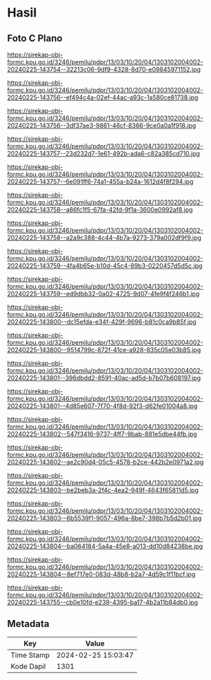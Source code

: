 # Hasil

## Foto C Plano

https://sirekap-obj-formc.kpu.go.id/3246/pemilu/pdpr/13/03/10/20/04/1303102004002-20240225-143754--32213c06-9df9-4328-8d70-e09845971152.jpg

https://sirekap-obj-formc.kpu.go.id/3246/pemilu/pdpr/13/03/10/20/04/1303102004002-20240225-143756--ef494c4a-02ef-44ac-a93c-1a580ce81738.jpg

https://sirekap-obj-formc.kpu.go.id/3246/pemilu/pdpr/13/03/10/20/04/1303102004002-20240225-143756--3df37ae3-9861-46cf-8366-9ce0a0a1f918.jpg

https://sirekap-obj-formc.kpu.go.id/3246/pemilu/pdpr/13/03/10/20/04/1303102004002-20240225-143757--23d232d7-1e61-492b-ada6-c82a385cd710.jpg

https://sirekap-obj-formc.kpu.go.id/3246/pemilu/pdpr/13/03/10/20/04/1303102004002-20240225-143757--6e091ff6-74a1-455a-b24a-1612d4f8f294.jpg

https://sirekap-obj-formc.kpu.go.id/3246/pemilu/pdpr/13/03/10/20/04/1303102004002-20240225-143758--a86fc1f5-67fa-42fd-9f1a-3600e0992af8.jpg

https://sirekap-obj-formc.kpu.go.id/3246/pemilu/pdpr/13/03/10/20/04/1303102004002-20240225-143758--a2a9c388-4c44-4b7a-9273-379a002df9f9.jpg

https://sirekap-obj-formc.kpu.go.id/3246/pemilu/pdpr/13/03/10/20/04/1303102004002-20240225-143759--4fa4b65e-b10d-45c4-89b3-0220457d5d5c.jpg

https://sirekap-obj-formc.kpu.go.id/3246/pemilu/pdpr/13/03/10/20/04/1303102004002-20240225-143759--ed9dbb32-0a02-4725-9d07-4fe9f4f246b1.jpg

https://sirekap-obj-formc.kpu.go.id/3246/pemilu/pdpr/13/03/10/20/04/1303102004002-20240225-143800--dc15efda-e34f-429f-9696-b81c0ca9b85f.jpg

https://sirekap-obj-formc.kpu.go.id/3246/pemilu/pdpr/13/03/10/20/04/1303102004002-20240225-143800--9514799c-872f-41ce-a928-835c05e03b85.jpg

https://sirekap-obj-formc.kpu.go.id/3246/pemilu/pdpr/13/03/10/20/04/1303102004002-20240225-143801--396dbdd2-8591-40ac-ad5d-b7b07b608197.jpg

https://sirekap-obj-formc.kpu.go.id/3246/pemilu/pdpr/13/03/10/20/04/1303102004002-20240225-143801--4d85e607-7f70-4f8d-92f3-d62fe01004a8.jpg

https://sirekap-obj-formc.kpu.go.id/3246/pemilu/pdpr/13/03/10/20/04/1303102004002-20240225-143802--547f3416-9737-4ff7-9bab-881e5dbe44fb.jpg

https://sirekap-obj-formc.kpu.go.id/3246/pemilu/pdpr/13/03/10/20/04/1303102004002-20240225-143802--ae2c90d4-05c5-4578-b2ce-442b2e0971a2.jpg

https://sirekap-obj-formc.kpu.go.id/3246/pemilu/pdpr/13/03/10/20/04/1303102004002-20240225-143803--be2beb3a-2f4c-4ea2-949f-4643f65811d5.jpg

https://sirekap-obj-formc.kpu.go.id/3246/pemilu/pdpr/13/03/10/20/04/1303102004002-20240225-143803--6b5539f1-9057-496a-8be7-398b7b5d2b01.jpg

https://sirekap-obj-formc.kpu.go.id/3246/pemilu/pdpr/13/03/10/20/04/1303102004002-20240225-143804--ba064184-5a4a-45e8-a013-dd10d84238be.jpg

https://sirekap-obj-formc.kpu.go.id/3246/pemilu/pdpr/13/03/10/20/04/1303102004002-20240225-143804--8ef717e0-083d-48b8-b2a7-4d59c1f11bcf.jpg

https://sirekap-obj-formc.kpu.go.id/3246/pemilu/pdpr/13/03/10/20/04/1303102004002-20240225-143755--cb0e10fd-e239-4395-ba17-4b2a11b84db0.jpg


## Metadata

| Key        | Value               |
| ---------- | ------------------- |
| Time Stamp | 2024-02-25 15:03:47 |
| Kode Dapil | 1301                |



